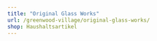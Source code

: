 ```yaml
---
title: "Original Glass Works"
url: /greenwood-village/original-glass-works/
shop: Haushaltsartikel
---
```

